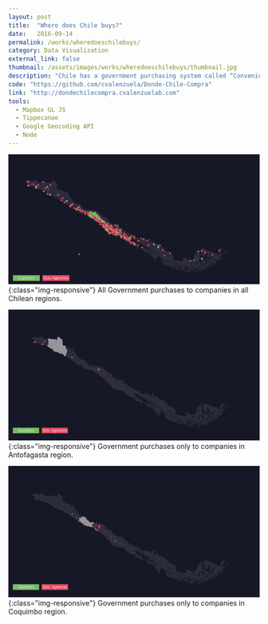 ```yaml
---
layout: post
title:  "Where does Chile buys?"
date:   2016-09-14
permalink: /works/wheredoeschilebuys/
category: Data Visualization
external_link: false
thumbnail: /assets/images/works/wheredoeschilebuys/thumbnail.jpg
description: "Chile has a government purchasing system called “Convenio Marco”. This system seeks to generate savings in the management so that those goods that appear in a digital catalog, which have already been awarded in a tender, should not be tendered again. This visualization aims to explore where do most companies that sell to the Chilean Government came from and what type of things do they sell."
code: "https://github.com/cvalenzuela/Donde-Chile-Compra"
link: "http://dondechilecompra.cvalenzuelab.com"
tools: 
  - Mapbox GL JS
  - Tippecanoe
  - Google Geocoding API
  - Node  
---
```


![alt text](/assets/images/works/wheredoeschilebuys/08wheredoeschilebuys.jpg "where does chile buys"){:class="img-responsive"}
All Government purchases to companies in all Chilean regions.

![alt text](/assets/images/works/wheredoeschilebuys/01wheredoeschilebuys.jpg "where does chile buys"){:class="img-responsive"}
Government purchases only to companies in Antofagasta region.

![alt text](/assets/images/works/wheredoeschilebuys/02wheredoeschilebuys.jpg "where does chile buys"){:class="img-responsive"}
Government purchases only to companies in Coquimbo region.